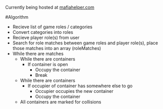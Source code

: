 Currently being hosted at [mafiahelper.com](http://mafiahelper.com/)


#Algorithm

* Recieve list of game roles / categories
* Convert categories into roles
* Recieve player role(s) from user
* Search for role matches between game roles and player role(s), place those matches into an array (roleMatches)
* While there are matches
  * While there are containers
    * If container is open
      * Occupy the container
      * Break
  * While there are containers
    * If occupier of container has somewhere else to go
      * Occupier occupies the new container
      * Occupy the container
  * All containers are marked for collisions
